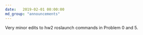 ```yaml
---
date:   2019-02-01 00:00:00
md_group: "announcements"
---
```


Very minor edits to hw2 roslaunch commands in Problem 0 and 5.


